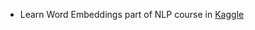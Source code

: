 - Learn Word Embeddings part of NLP course in [Kaggle](https://www.kaggle.com/learn/natural-language-processing)
